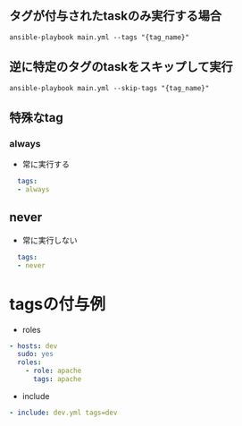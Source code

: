 ## タグが付与されたtaskのみ実行する場合
```
ansible-playbook main.yml --tags "{tag_name}"
```

## 逆に特定のタグのtaskをスキップして実行
```
ansible-playbook main.yml --skip-tags "{tag_name}"
```

## 特殊なtag
### always
- 常に実行する
```yml
  tags:
  - always
```
## never
- 常に実行しない
```yml
  tags:
  - never
```

# tagsの付与例
- roles
```yml
- hosts: dev
  sudo: yes
  roles:
    - role: apache
      tags: apache
```
- include
```yml
- include: dev.yml tags=dev
```

